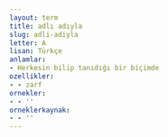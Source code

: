 ```yaml
---
layout: term
title: adlı adıyla
slug: adli-adiyla
letter: A
lisan: Türkçe
anlamlar:
- Herkesin bilip tanıdığı bir biçimde
ozellikler:
- - zarf
ornekler:
- - ''
orneklerkaynak:
- - ''
---
```

